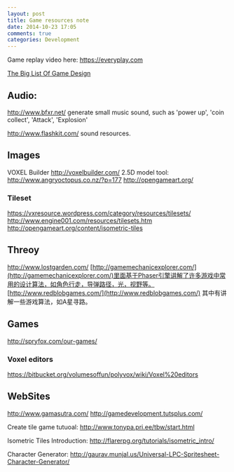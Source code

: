 ```yaml
---
layout: post
title: Game resources note
date: 2014-10-23 17:05
comments: true
categories: Development
---
```



Game replay video here: https://everyplay.com

[The Big List Of Game Design](http://www.pixelprospector.com/the-big-list-of-game-design/)

## Audio:

http://www.bfxr.net/ generate small music sound, such as 'power up', 'coin collect', 'Attack', 'Explosion'

http://www.flashkit.com/ sound resources.

## Images

VOXEL Builder http://voxelbuilder.com/
2.5D model tool: http://www.angryoctopus.co.nz/?p=177
http://opengameart.org/


### Tileset
https://vxresource.wordpress.com/category/resources/tilesets/
http://www.engine001.com/resources/tilesets.htm
http://opengameart.org/content/isometric-tiles


## Threoy
http://www.lostgarden.com/
[http://gamemechanicexplorer.com/](http://gamemechanicexplorer.com/)里面基于Phaser引擎讲解了许多游戏中常用的设计算法，如角色行走，导弹路径，光，视野等。
[http://www.redblobgames.com/](http://www.redblobgames.com/) 其中有讲解一些游戏算法，如A星寻路。

## Games

http://spryfox.com/our-games/

### Voxel editors
https://bitbucket.org/volumesoffun/polyvox/wiki/Voxel%20editors

## WebSites

http://www.gamasutra.com/
http://gamedevelopment.tutsplus.com/

Create tile game tutuoal: http://www.tonypa.pri.ee/tbw/start.html


Isometric Tiles Introduction: http://flarerpg.org/tutorials/isometric_intro/


Character Generator: http://gaurav.munjal.us/Universal-LPC-Spritesheet-Character-Generator/